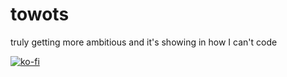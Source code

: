 # towots

truly getting more ambitious and it's showing in how I can't code

[![ko-fi](https://ko-fi.com/img/githubbutton_sm.svg)](https://ko-fi.com/P5P33SEYE)
